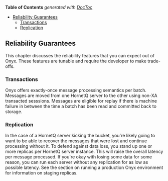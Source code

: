 <!-- START doctoc generated TOC please keep comment here to allow auto update -->
<!-- DON'T EDIT THIS SECTION, INSTEAD RE-RUN doctoc TO UPDATE -->
**Table of Contents**  *generated with [DocToc](http://doctoc.herokuapp.com/)*

- [Reliability Guarantees](#reliability-guarantees)
  - [Transactions](#transactions)
  - [Replication](#replication)

<!-- END doctoc generated TOC please keep comment here to allow auto update -->

## Reliability Guarantees

This chapter discusses the reliability features that you can expect out of Onyx. These features are tunable and require the developer to make trade-offs.

### Transactions

Onyx offers exactly-once message processing semantics per batch. Messages are moved from one HornetQ server to the other using non-XA transacted sesssions. Messages are eligible for replay if there is machine failure in between the time a batch has been read and committed back to storage.

### Replication

In the case of a HornetQ server kicking the bucket, you're likely going to want to be able to recover the messages that were lost and continue processing without it. To defend against data loss, you stand up one or more replicas per HornetQ server instance. This will raise the overall latency per message processed. If you're okay with losing some data for some reason, you can run each server without any replication for as low as possible latency. See the section on running a production Onyx environment for information on staging replicas.

